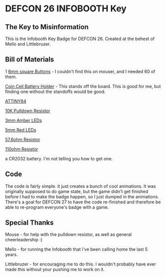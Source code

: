 # DEFCON 26 INFOBOOTH Key
## The Key to Misinformation

This is the Infobooth Key Badge for DEFCON 26. Created at the behest of Mello and Littlebruzer. 

## Bill of Materials

1 [6mm square Buttons](https://www.adafruit.com/product/367) - I couldn't find this on mouser, and I needed 60 of them.

[Coin Cell Battery Holder](https://www.mouser.com/ProductDetail/Eagle-Plastic-Devices/122-2520-GR?qs=sGAEpiMZZMtT9MhkajLHrsmOeam3f13HF0ge4CP9ILI%3d) - This stands off the board. This is good for me, but finding one without the standoffs would be good.

[ATTINY84](https://www.mouser.com/ProductDetail/556-ATTINY84A-PU)

[10K Pulldown Resistor](https://www.mouser.com/ProductDetail/603-MFR-25FRF5210K)

[3mm Amber LEDs](https://www.mouser.com/ProductDetail/Vishay-Semiconductors/TLHE4600?qs=%2fjqivxn91ccKeAJQzr9uyA==)

[5mm Red LEDs](https://www.mouser.com/ProductDetail/Kingbright/WP63SRD?qs=7QlcvZZejStVbcM3wnr71w==)

[57.6ohm Resistor](https://www.mouser.com/ProductDetail/KOA-Speer/MF1-4DC57R6F?qs=sGAEpiMZZMsPqMdJzcrNwlJRvxcOW1fvRk6trFl%252b2HE=)

[110ohm Resistor](https://www.mouser.com/ProductDetail/603-MFR-25FBF52-110R)

a CR2032 battery. I'm not telling you how to get one.

## Code

The code is fairly simple. it just creates a  bunch of cool animations. It was originally supposed to do game state, but the game didn't get finished before I had to make the badge happen, so I just dumped in the animations. There's a goal for DEFCON 27 to have the code re-finished and therefore be able to re-program everyone's badge with a game.

## Special Thanks

Mouse - for help with the pulldown resistor, as well as general cheerleadership :)

Mello - for running the Infobooth that i've been calling home the last 5 years.

Littlebruzer - for encouraging me to do this. I wouldn't probably have ever made this without your pushing me to work on it.

